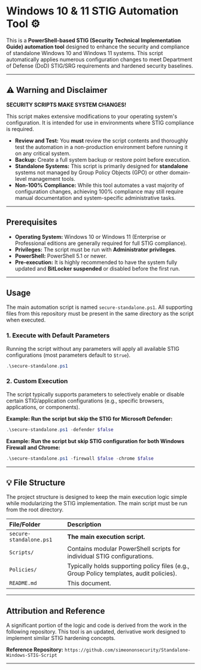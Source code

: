 # Windows 10 & 11 STIG Automation Tool ⚙️

This is a **PowerShell-based STIG (Security Technical Implementation Guide) automation tool** designed to enhance the security and compliance of standalone Windows 10 and Windows 11 systems. This script automatically applies numerous configuration changes to meet Department of Defense (DoD) STIG/SRG requirements and hardened security baselines.

-----

## ⚠️ Warning and Disclaimer

**SECURITY SCRIPTS MAKE SYSTEM CHANGES\!**

This script makes extensive modifications to your operating system's configuration. It is intended for use in environments where STIG compliance is required.

  * **Review and Test:** You **must** review the script contents and thoroughly test the automation in a non-production environment before running it on any critical system.
  * **Backup:** Create a full system backup or restore point before execution.
  * **Standalone Systems:** This script is primarily designed for **standalone** systems not managed by Group Policy Objects (GPO) or other domain-level management tools.
  * **Non-100% Compliance:** While this tool automates a vast majority of configuration changes, achieving 100% compliance may still require manual documentation and system-specific administrative tasks.

-----

## Prerequisites

  * **Operating System:** Windows 10 or Windows 11 (Enterprise or Professional editions are generally required for full STIG compliance).
  * **Privileges:** The script must be run with **Administrator privileges**.
  * **PowerShell:** PowerShell 5.1 or newer.
  * **Pre-execution:** It is highly recommended to have the system fully updated and **BitLocker suspended** or disabled before the first run.

-----

## Usage

The main automation script is named `secure-standalone.ps1`. All supporting files from this repository must be present in the same directory as the script when executed.

### 1\. Execute with Default Parameters

Running the script without any parameters will apply all available STIG configurations (most parameters default to `$true`).

```powershell
.\secure-standalone.ps1
```

### 2\. Custom Execution

The script typically supports parameters to selectively enable or disable certain STIG/application configurations (e.g., specific browsers, applications, or components).

**Example: Run the script but skip the STIG for Microsoft Defender:**

```powershell
.\secure-standalone.ps1 -defender $false
```

**Example: Run the script but skip STIG configuration for both Windows Firewall and Chrome:**

```powershell
.\secure-standalone.ps1 -firewall $false -chrome $false
```

-----

## 💡 File Structure

The project structure is designed to keep the main execution logic simple while modularizing the STIG implementation. The main script must be run from the root directory.

| File/Folder | Description |
| :--- | :--- |
| `secure-standalone.ps1` | **The main execution script.** |
| `Scripts/` | Contains modular PowerShell scripts for individual STIG configurations. |
| `Policies/` | Typically holds supporting policy files (e.g., Group Policy templates, audit policies). |
| `README.md` | This document. |

-----

## Attribution and Reference

A significant portion of the logic and code is derived from the work in the following repository. This tool is an updated, derivative work designed to implement similar STIG hardening concepts.

**Reference Repository:**
`https://github.com/simeononsecurity/Standalone-Windows-STIG-Script`

-----